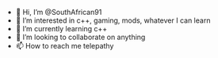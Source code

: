- 👋 Hi, I’m @SouthAfrican91
- 👀 I’m interested in c++, gaming, mods, whatever I can learn
- 🌱 I’m currently learning c++
- 💞️ I’m looking to collaborate on anything
- 📫 How to reach me telepathy 

<!---
SouthAfrican91/SouthAfrican91 is a ✨ special ✨ repository because its `README.md` (this file) appears on your GitHub profile.
You can click the Preview link to take a look at your changes.
--->
